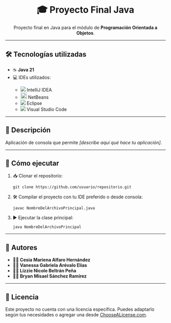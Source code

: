 <h1 align="center">🎓 Proyecto Final Java</h1>

<p align="center">
  Proyecto final en Java para el módulo de <strong>Programación Orientada a Objetos</strong>.
</p>

---

## 🛠️ Tecnologías utilizadas

<ul>
  <li>☕ <strong>Java 21</strong></li>
  <li>💻 IDEs utilizados:</li>
  <ul>
    <li><img src="https://img.icons8.com/color/20/intellij-idea.png"/> IntelliJ IDEA</li>
    <li><img src="https://upload.wikimedia.org/wikipedia/commons/9/98/Apache_NetBeans_Logo.svg" width="20"/> NetBeans</li>
    <li><img src="https://img.icons8.com/color/20/eclipse.png"/> Eclipse</li>
    <li><img src="https://img.icons8.com/color/20/visual-studio-code-2019.png"/> Visual Studio Code</li>
  </ul>
</ul>

---

## 📄 Descripción

Aplicación de consola que permite <em>[describe aquí qué hace tu aplicación]</em>.

---

## 🚀 Cómo ejecutar

<ol>
  <li>📥 Clonar el repositorio:
    <pre><code>git clone https://github.com/usuario/repositorio.git</code></pre>
  </li>
  <li>🛠️ Compilar el proyecto con tu IDE preferido o desde consola:
    <pre><code>javac NombreDelArchivoPrincipal.java</code></pre>
  </li>
  <li>▶️ Ejecutar la clase principal:
    <pre><code>java NombreDelArchivoPrincipal</code></pre>
  </li>
</ol>

---

## 👥 Autores

<ul>
  <li>👩‍💻 <strong>Cesia Mariena Alfaro Hernández</strong></li>
  <li>👩‍💻 <strong>Vanessa Gabriela Arévalo Elías</strong></li>
  <li>👩‍💻 <strong>Lizzie Nicole Beltrán Peña</strong></li>
  <li>👨‍💻 <strong>Bryan Misael Sánchez Ramírez</strong></li>
</ul>

---

## 📄 Licencia

Este proyecto no cuenta con una licencia específica. Puedes adaptarlo según tus necesidades o agregar una desde <a href="https://choosealicense.com/" target="_blank">ChooseALicense.com</a>.

